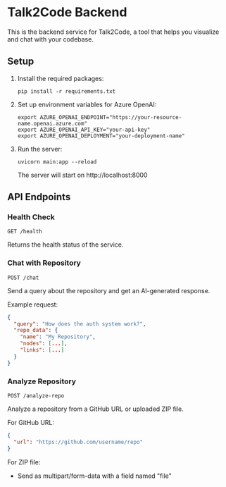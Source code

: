 
# Talk2Code Backend

This is the backend service for Talk2Code, a tool that helps you visualize and chat with your codebase.

## Setup

1. Install the required packages:
   ```
   pip install -r requirements.txt
   ```

2. Set up environment variables for Azure OpenAI:
   ```
   export AZURE_OPENAI_ENDPOINT="https://your-resource-name.openai.azure.com"
   export AZURE_OPENAI_API_KEY="your-api-key"
   export AZURE_OPENAI_DEPLOYMENT="your-deployment-name"
   ```

3. Run the server:
   ```
   uvicorn main:app --reload
   ```
   
   The server will start on http://localhost:8000

## API Endpoints

### Health Check
```
GET /health
```
Returns the health status of the service.

### Chat with Repository
```
POST /chat
```
Send a query about the repository and get an AI-generated response.

Example request:
```json
{
  "query": "How does the auth system work?",
  "repo_data": {
    "name": "My Repository",
    "nodes": [...],
    "links": [...]
  }
}
```

### Analyze Repository
```
POST /analyze-repo
```
Analyze a repository from a GitHub URL or uploaded ZIP file.

For GitHub URL:
```json
{
  "url": "https://github.com/username/repo"
}
```

For ZIP file:
- Send as multipart/form-data with a field named "file"
